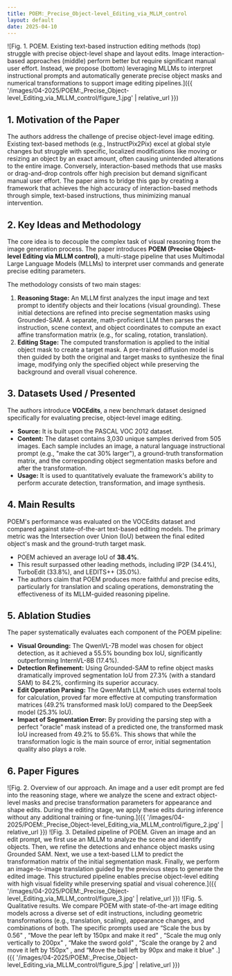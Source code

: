 ```yaml
---
title: POEM:_Precise_Object-level_Editing_via_MLLM_control
layout: default
date: 2025-04-10
---
```

![Fig. 1. POEM. Existing text-based instruction editing methods (top) struggle with precise object-level shape and layout edits. Image interaction-based approaches (middle) perform better but require significant manual user effort. Instead, we propose (bottom) leveraging MLLMs to interpret instructional prompts and automatically generate precise object masks and numerical transformations to support image editing pipelines.]({{ '/images/04-2025/POEM:_Precise_Object-level_Editing_via_MLLM_control/figure_1.jpg' | relative_url }})
## 1. Motivation of the Paper
The authors address the challenge of precise object-level image editing. Existing text-based methods (e.g., InstructPix2Pix) excel at global style changes but struggle with specific, localized modifications like moving or resizing an object by an exact amount, often causing unintended alterations to the entire image. Conversely, interaction-based methods that use masks or drag-and-drop controls offer high precision but demand significant manual user effort. The paper aims to bridge this gap by creating a framework that achieves the high accuracy of interaction-based methods through simple, text-based instructions, thus minimizing manual intervention.

## 2. Key Ideas and Methodology
The core idea is to decouple the complex task of visual reasoning from the image generation process. The paper introduces **POEM (Precise Object-level Editing via MLLM control)**, a multi-stage pipeline that uses Multimodal Large Language Models (MLLMs) to interpret user commands and generate precise editing parameters.

The methodology consists of two main stages:
1.  **Reasoning Stage:** An MLLM first analyzes the input image and text prompt to identify objects and their locations (visual grounding). These initial detections are refined into precise segmentation masks using Grounded-SAM. A separate, math-proficient LLM then parses the instruction, scene context, and object coordinates to compute an exact affine transformation matrix (e.g., for scaling, rotation, translation).
2.  **Editing Stage:** The computed transformation is applied to the initial object mask to create a target mask. A pre-trained diffusion model is then guided by both the original and target masks to synthesize the final image, modifying only the specified object while preserving the background and overall visual coherence.

## 3. Datasets Used / Presented
The authors introduce **VOCEdits**, a new benchmark dataset designed specifically for evaluating precise, object-level image editing.
*   **Source:** It is built upon the PASCAL VOC 2012 dataset.
*   **Content:** The dataset contains 3,030 unique samples derived from 505 images. Each sample includes an image, a natural language instructional prompt (e.g., "make the cat 30% larger"), a ground-truth transformation matrix, and the corresponding object segmentation masks before and after the transformation.
*   **Usage:** It is used to quantitatively evaluate the framework's ability to perform accurate detection, transformation, and image synthesis.

## 4. Main Results
POEM's performance was evaluated on the VOCEdits dataset and compared against state-of-the-art text-based editing models. The primary metric was the Intersection over Union (IoU) between the final edited object's mask and the ground-truth target mask.
*   POEM achieved an average IoU of **38.4%**.
*   This result surpassed other leading methods, including IP2P (34.4%), TurboEdit (33.8%), and LEDITS++ (35.0%).
*   The authors claim that POEM produces more faithful and precise edits, particularly for translation and scaling operations, demonstrating the effectiveness of its MLLM-guided reasoning pipeline.

## 5. Ablation Studies
The paper systematically evaluates each component of the POEM pipeline:
*   **Visual Grounding:** The QwenVL-7B model was chosen for object detection, as it achieved a 55.5% bounding box IoU, significantly outperforming InternVL-8B (17.4%).
*   **Detection Refinement:** Using Grounded-SAM to refine object masks dramatically improved segmentation IoU from 27.3% (with a standard SAM) to 84.2%, confirming its superior accuracy.
*   **Edit Operation Parsing:** The QwenMath LLM, which uses external tools for calculation, proved far more effective at computing transformation matrices (49.2% transformed mask IoU) compared to the DeepSeek model (25.3% IoU).
*   **Impact of Segmentation Error:** By providing the parsing step with a perfect "oracle" mask instead of a predicted one, the transformed mask IoU increased from 49.2% to 55.6%. This shows that while the transformation logic is the main source of error, initial segmentation quality also plays a role.

## 6. Paper Figures
![Fig. 2. Overview of our approach. An image and a user edit prompt are fed into the reasoning stage, where we analyze the scene and extract object-level masks and precise transformation parameters for appearance and shape edits. During the editing stage, we apply these edits during inference without any additional training or fine-tuning.]({{ '/images/04-2025/POEM:_Precise_Object-level_Editing_via_MLLM_control/figure_2.jpg' | relative_url }})
![Fig. 3. Detailed pipeline of POEM. Given an image and an edit prompt, we first use an MLLM to analyze the scene and identify objects. Then, we refine the detections and enhance object masks using Grounded SAM. Next, we use a text-based LLM to predict the transformation matrix of the initial segmentation mask. Finally, we perform an image-to-image translation guided by the previous steps to generate the edited image. This structured pipeline enables precise object-level editing with high visual fidelity while preserving spatial and visual coherence.]({{ '/images/04-2025/POEM:_Precise_Object-level_Editing_via_MLLM_control/figure_3.jpg' | relative_url }})
![Fig. 5. Qualitative results. We compare POEM with state-of-the-art image editing models across a diverse set of edit instructions, including geometric transformations (e.g., translation, scaling), appearance changes, and combinations of both. The specific prompts used are “Scale the bus by 0.56" , “Move the pear left by 150px and make it red" , “Scale the mug only vertically to 200px" , “Make the sword gold" , “Scale the orange by 2 and move it left by 150px" , and “Move the ball left by 90px and make it blue" .]({{ '/images/04-2025/POEM:_Precise_Object-level_Editing_via_MLLM_control/figure_5.jpg' | relative_url }})
